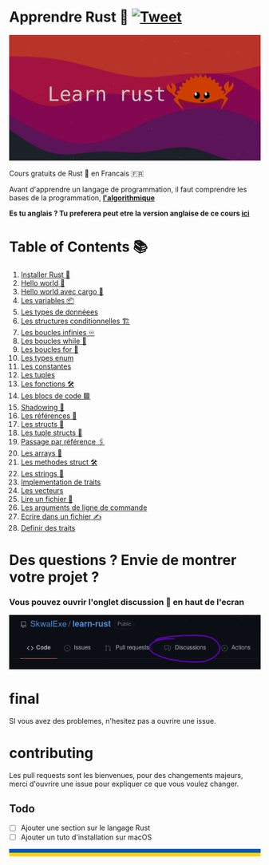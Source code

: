 # Apprendre Rust 🦀 [![Tweet](https://img.shields.io/twitter/url/http/shields.io.svg?style=social)](https://twitter.com/intent/tweet?url=https%3A%2F%2Fgithub.com%2FSkwalExe%2Flearn-rust&text=Je%20suis%20en%20train%20d%27apprendre%20Rust%20!&via=skwalexe)

![banner](images/banner.png)

Cours gratuits de Rust 🦀 en Francais 🇫🇷

Avant d'apprendre un langage de programmation, il faut comprendre les bases de la programmation, [**l'algorithmique**](https://www.youtube.com/watch?v=kk6YbA5I-Iw&list=PL2aehqZh72Lumvy4tSekr6Rzcgwn15MLI)

**Es tu anglais ? Tu preferera peut etre la version anglaise de ce cours [ici](https://github.com/SkwalExe/learn-rust)**

# Table of Contents 📚

1. [Installer Rust 🦀](cours/installer-rust)
1. [Hello world 👋](cours/hello-world)
1. [Hello world avec cargo 🚢](cours/hello-world-cargo)
1. [Les variables 📦](cours/les-variables)
1. [Les types de donnéees](cours/les-types-de-donnees)
1. [Les structures conditionnelles 🏗](cours/les-structures-conditionnelles)
1. [Les boucles infinies ♾️](cours/les-boucles-infinies)
1. [Les boucles while 🔁](cours/les-boucles-while)
1. [Les boucles for 🔢](cours/les-boucles-for)
1. [Les types enum](cours/les-types-enum)
1. [Les constantes ](cours/les-constantes)
1. [Les tuples](cours/les-tuples)
1. [Les fonctions 🛠️](cours/les-fonctions)
1. [Les blocs de code 🟪️](cours/les-blocs-de-code)
1. [Shadowing 👥](cours/shadowing)
1. [Les références 🔗](cours/les-references)
1. [Les structs 🧱](cours/les-structs)
1. [Les tuple structs 🧱](cours/les-tuple-structs)
1. [Passage par référence 🖇️](cours/passage-par-reference)
1. [Les arrays 📜](cours/les-arrays)
1. [Les methodes struct 🛠️](cours/les-methodes-struct)
1. [Les strings 📝](cours/les-strings)
1. [Implementation de traits](cours/implementation-de-traits)
1. [Les vecteurs](cours/les-vecteurs)
1. [Lire un fichier 📖](cours/lire-un-fichier)
1. [Les arguments de ligne de commande](cours/arguments-de-ligne-de-commande)
1. [Ecrire dans un fichier ✍️](cours/ecrire-dans-un-fichier/)
1. [Definir des traits](cours/definir-des-traits)

# Des questions ? Envie de montrer votre projet ? 

### **Vous pouvez ouvrir l'onglet discussion 💬 en haut de l'ecran**

![discussion](images/discussions.png)

# final

SI vous avez des problemes, n'hesitez pas a ouvrire une issue.

# contributing

Les pull requests sont les bienvenues, pour des changements majeurs, merci d'ouvrire une issue pour expliquer ce que vous voulez changer. 

## Todo

- [ ] Ajouter une section sur le langage Rust   
- [ ] Ajouter un tuto d'installation sur macOS

<a href="https://github.com/SkwalExe#ukraine"><img src="https://raw.githubusercontent.com/SkwalExe/SkwalExe/main/ukraine.jpg" width="100%" height="15px" /></a>